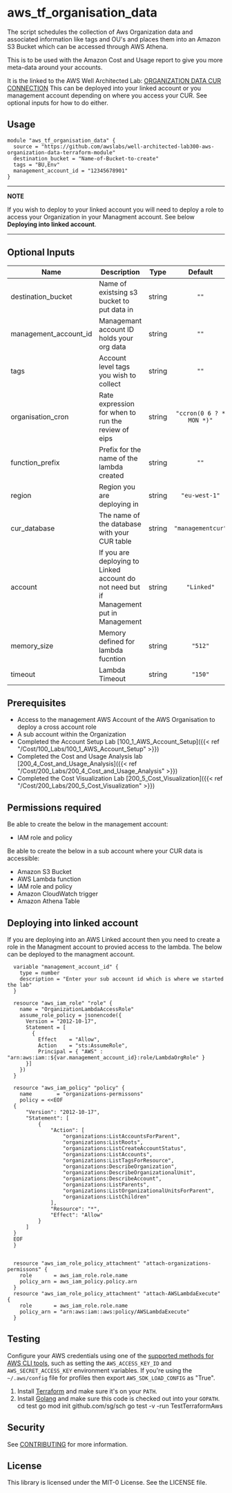 # aws_tf_organisation_data

The script schedules the collection of Aws Organization data and associated information like tags and OU's and places them into an Amazon S3 Bucket which can be accessed through AWS Athena.

This is to be used with the Amazon Cost and Usage report to give you more meta-data around your accounts.

It is the linked to the AWS Well Architected Lab: [ORGANIZATION DATA CUR CONNECTION](https://wellarchitectedlabs.com/cost/300_labs/300_organization_data_cur_connection/)
This can be deployed into your linked account or you management account depending on where you access your CUR. See optional inputs for how to do either. 


## Usage

```
module "aws_tf_organisation_data" {
  source = "https://github.com/awslabs/well-architected-lab300-aws-organization-data-terraform-module"
  destination_bucket = "Name-of-Bucket-to-create"
  tags = "BU,Env"
  management_account_id = "12345678901"
}
```

---
**NOTE**

If you wish to deploy to your linked account you will need to deploy a role to access your Organization in your Managment account. See below **Deploying into linked account**.

---

## Optional Inputs

| Name | Description | Type | Default | Required |
|------|-------------|:----:|:-----:|:-----:|
| destination\_bucket | Name of existsing s3 bucket to put data in | string | `""` | yes |
| management\_account\_id | Managemant account ID holds your org data | string | `""` | yes |
| tags | Account level tags you wish to collect | string | `""` | yes |
| organisation\_cron | Rate expression for when to run the review of eips| string | `"ccron(0 6 ? * MON *)"` | no 
| function\_prefix | Prefix for the name of the lambda created | string | `""` | no |
| region | Region you are deploying in| string | `"eu-west-1"` | no |
| cur_database | The name of the database with your CUR table| string | `"managementcur"` | no |
| account | If you are deploying to Linked account do not need but if Management put in Management| string | `"Linked"` | no |
| memory\_size | Memory defined for lambda fucntion| string | `"512"` | no |
| timeout | Lambda Timeout| string | `"150"` | no |

## Prerequisites
- Access to the management AWS Account of the AWS Organisation to deploy a cross account role
- A sub account within the Organization
- Completed the Account Setup Lab [100_1_AWS_Account_Setup]({{< ref "/Cost/100_Labs/100_1_AWS_Account_Setup" >}})
- Completed the Cost and Usage Analysis lab [200_4_Cost_and_Usage_Analysis]({{< ref "/Cost/200_Labs/200_4_Cost_and_Usage_Analysis" >}})
- Completed the Cost Visualization Lab [200_5_Cost_Visualization]({{< ref "/Cost/200_Labs/200_5_Cost_Visualization" >}}) 


## Permissions required

Be able to create the below in the management account:
- IAM role and policy

Be able to create the below in a sub account where your CUR data is accessible:
- Amazon S3 Bucket 
- AWS Lambda function 
- IAM role and policy
- Amazon CloudWatch trigger
- Amazon Athena Table



## Deploying into linked account
If you are deploying into an AWS Linked account then you need to create a role in the Managment account to provied access to the lambda. The below can be deployed to the managment account.


```
  variable "management_account_id" {
    type = number
    description = "Enter your sub account id which is where we started the lab"
  }

  resource "aws_iam_role" "role" {
    name = "OrganizationLambdaAccessRole"
    assume_role_policy = jsonencode({
      Version = "2012-10-17",
      Statement = [
        {
          Effect    = "Allow",
          Action    = "sts:AssumeRole",
          Principal = { "AWS" : "arn:aws:iam::${var.management_account_id}:role/LambdaOrgRole" }
      }]
    })
  }

  resource "aws_iam_policy" "policy" {
    name        = "organizations-permissons"
    policy = <<EOF
  {
      "Version": "2012-10-17",
      "Statement": [
          {
              "Action": [
                  "organizations:ListAccountsForParent",
                  "organizations:ListRoots",
                  "organizations:ListCreateAccountStatus",
                  "organizations:ListAccounts",
                  "organizations:ListTagsForResource",
                  "organizations:DescribeOrganization",
                  "organizations:DescribeOrganizationalUnit",
                  "organizations:DescribeAccount",
                  "organizations:ListParents",
                  "organizations:ListOrganizationalUnitsForParent",
                  "organizations:ListChildren"
              ],
              "Resource": "*",
              "Effect": "Allow"
          }
      ]
  }
  EOF
  }


  resource "aws_iam_role_policy_attachment" "attach-organizations-permissons" {
    role       = aws_iam_role.role.name
    policy_arn = aws_iam_policy.policy.arn
  }
  resource "aws_iam_role_policy_attachment" "attach-AWSLambdaExecute" {
    role       = aws_iam_role.role.name
    policy_arn = "arn:aws:iam::aws:policy/AWSLambdaExecute"
  }
```


## Testing 

Configure your AWS credentials using one of the [supported methods for AWS CLI
   tools](https://docs.aws.amazon.com/cli/latest/userguide/cli-chap-getting-started.html), such as setting the
   `AWS_ACCESS_KEY_ID` and `AWS_SECRET_ACCESS_KEY` environment variables. If you're using the `~/.aws/config` file for profiles then export `AWS_SDK_LOAD_CONFIG` as "True".
1. Install [Terraform](https://www.terraform.io/) and make sure it's on your `PATH`.
1. Install [Golang](https://golang.org/) and make sure this code is checked out into your `GOPATH`.
cd test
go mod init github.com/sg/sch
go test -v -run TestTerraformAws

## Security

See [CONTRIBUTING](CONTRIBUTING.md#security-issue-notifications) for more information.

## License

This library is licensed under the MIT-0 License. See the LICENSE file.

